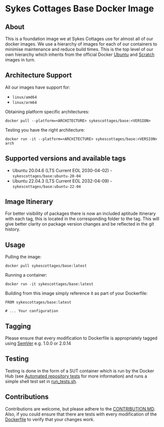 # Sykes Cottages Base Docker Image

## About

This is a foundation image we at Sykes Cottages use for almost all of our docker images. We use a 
hierarchy of images for each of our containers to minimise maintenance and reduce build times. This is the top level of our own hierarchy which inherits from the official Docker [Ubuntu](https://hub.docker.com/_/ubuntu/) and [Scratch](https://hub.docker.com/_/scratch) images in turn.

## Architecture Support

All our images have support for:
- `linux/amd64`
- `linux/arm64`

Obtaining platform specific architectures:

```shell
docker pull --platform=<ARCHITECTURE> sykescottages/base:<VERSION>
```

Testing you have the right architecture:

```shell
docker run -it --platform=<ARCHITECTURE> sykescottages/base:<VERSION> arch
```

## Supported versions and available tags

- Ubuntu 20.04.6 (LTS Current EOL 2030-04-02) - `sykescottages/base:ubuntu-20-04`
- Ubuntu 22.04.3 (LTS Current EOL 2032-04-09) - `sykescottages/base:ubuntu-22-04`

## Image Itinerary

For better visibility of packages there is now an included aptitude itinerary with each tag, this is located in the corresponding folder to the tag. 
This will give better clarity on package version changes and be reflected in the git history. 

## Usage

Pulling the image:
```
docker pull sykescottages/base:latest
```

Running a container:
```
docker run -it sykescottages/base:latest
```

Building from this image simply reference it as part of your Dockerfile:

```
FROM sykescottages/base:latest

# ... Your configuration
```

## Tagging

Please ensure that every modification to Dockerfile is appropriately tagged using [SemVer](http://semver.org/) e.g. 1.0.0 or 2.0.14

## Testing

Testing is done in the form of a SUT container which is run by the Docker Hub (see [Automated repository tests](https://docs.docker.com/docker-hub/builds/automated-testing/) for more information) and runs a simple shell test set in [run_tests.sh](https://github.com/SykesCottages/docker-base/blob/master/run_tests.sh).

## Contributions

Contributions are welcome, but please adhere to the [CONTRIBUTION.MD](https://github.com/SykesCottages/docker-base/blob/master/CONTRIBUTION.MD). Also, if you could ensure that there are tests with every modification of the [Dockerfile](https://github.com/SykesCottages/docker-base/blob/master/Dockerfile) to verify that your changes work.
